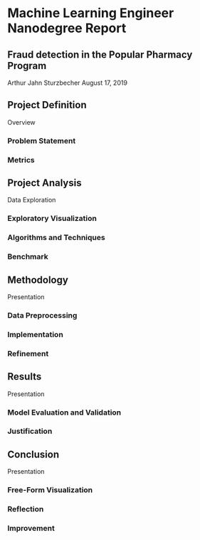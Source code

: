 # Machine Learning Engineer Nanodegree Report
## Fraud detection in the Popular Pharmacy Program
Arthur Jahn Sturzbecher
August 17, 2019

<!-- nine to fifteen pages -->

## Project Definition
Overview <!-- Student provides a high-level overview of the project in layman’s terms. Background information such as the 
problem domain, the project origin, and related data sets or input data is given. -->

### Problem Statement
<!-- The problem which needs to be solved is clearly defined. A strategy for solving the problem, including discussion 
of the expected solution, has been made. -->

### Metrics
<!-- Metrics used to measure performance of a model or result are clearly defined. Metrics are justified based on the 
characteristics of the problem. -->

## Project Analysis
Data Exploration <!-- If a dataset is present, features and calculated statistics relevant to the problem have been 
reported and discussed, along with a sampling of the data. In lieu of a dataset, a thorough description of the input space
or input data has been made. Abnormalities or characteristics about the data or input that need to be addressed have been
identified.-->

### Exploratory Visualization
<!-- A visualization has been provided that summarizes or extracts a relevant characteristic or feature about the dataset
or input data with thorough discussion. Visual cues are clearly defined. -->

### Algorithms and Techniques
<!-- Algorithms and techniques used in the project are thoroughly discussed and properly justified based on the 
characteristics of the problem. -->

### Benchmark
<!-- Student clearly defines a benchmark result or threshold for comparing performances of solutions obtained. -->

## Methodology
Presentation <!-- -->

### Data Preprocessing
<!-- All preprocessing steps have been clearly documented. Abnormalities or characteristics about the data or input that
needed to be addressed have been corrected. If no data preprocessing is necessary, it has been clearly justified. -->

### Implementation
<!-- The process for which metrics, algorithms, and techniques were implemented with the given datasets or input data has
been thoroughly documented. Complications that occurred during the coding process are discussed. -->

### Refinement
<!-- The process of improving upon the algorithms and techniques used is clearly documented. Both the initial and final
solutions are reported, along with intermediate solutions, if necessary. -->

## Results
Presentation <!-- -->

### Model Evaluation and Validation
<!-- The final model’s qualities — such as parameters — are evaluated in detail. Some type of analysis is used to validate
the robustness of the model’s solution. -->

### Justification
<!-- The final results are compared to the benchmark result or threshold with some type of statistical analysis.
Justification is made as to whether the final model and solution is significant enough to have adequately solved the 
problem. -->

## Conclusion
Presentation <!-- -->

### Free-Form Visualization
<!-- A visualization has been provided that emphasizes an important quality about the project with thorough discussion.
Visual cues are clearly defined. -->

### Reflection
<!-- Student adequately summarizes the end-to-end problem solution and discusses one or two particular aspects of the project
they found interesting or difficult. -->

### Improvement
<!-- Discussion is made as to how one aspect of the implementation could be improved. Potential solutions resulting from 
these improvements are considered and compared/contrasted to the current solution. -->

<!-- ## Quality
Presentation: Project report follows a well-organized structure and would be readily understood by its intended audience.
Each section is written in a clear, concise and specific manner. Few grammatical and spelling mistakes are present. All
resources used to complete the project are cited and referenced. 

Functionality: Code is formatted neatly with comments that effectively explain complex implementations. Output produces
similar results and solutions as to those discussed in the project.

-->
